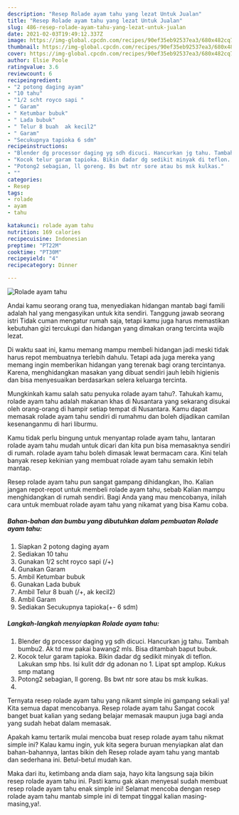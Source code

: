 ```yaml
---
description: "Resep Rolade ayam tahu yang lezat Untuk Jualan"
title: "Resep Rolade ayam tahu yang lezat Untuk Jualan"
slug: 486-resep-rolade-ayam-tahu-yang-lezat-untuk-jualan
date: 2021-02-03T19:49:12.337Z
image: https://img-global.cpcdn.com/recipes/90ef35eb92537ea3/680x482cq70/rolade-ayam-tahu-foto-resep-utama.jpg
thumbnail: https://img-global.cpcdn.com/recipes/90ef35eb92537ea3/680x482cq70/rolade-ayam-tahu-foto-resep-utama.jpg
cover: https://img-global.cpcdn.com/recipes/90ef35eb92537ea3/680x482cq70/rolade-ayam-tahu-foto-resep-utama.jpg
author: Elsie Poole
ratingvalue: 3.6
reviewcount: 6
recipeingredient:
- "2 potong daging ayam"
- "10 tahu"
- "1/2 scht royco sapi "
- " Garam"
- " Ketumbar bubuk"
- " Lada bubuk"
- " Telur 8 buah  ak kecil2"
- " Garam"
- "Secukupnya tapioka 6 sdm"
recipeinstructions:
- "Blender dg processor daging yg sdh dicuci. Hancurkan jg tahu. Tambah bumbu2. Ak td mw pakai bawang2 mls. Bisa ditambah baput bubuk."
- "Kocok telur garam tapioka. Bikin dadar dg sedikit minyak di teflon. Lakukan smp hbs. Isi kulit ddr dg adonan no 1. Lipat spt amplop. Kukus smp matang"
- "Potong2 sebagian, ll goreng. Bs bwt ntr sore atau bs msk kulkas."
- ""
categories:
- Resep
tags:
- rolade
- ayam
- tahu

katakunci: rolade ayam tahu 
nutrition: 169 calories
recipecuisine: Indonesian
preptime: "PT22M"
cooktime: "PT30M"
recipeyield: "4"
recipecategory: Dinner

---
```



![Rolade ayam tahu](https://img-global.cpcdn.com/recipes/90ef35eb92537ea3/680x482cq70/rolade-ayam-tahu-foto-resep-utama.jpg)

Andai kamu seorang orang tua, menyediakan hidangan mantab bagi famili adalah hal yang mengasyikan untuk kita sendiri. Tanggung jawab seorang istri Tidak cuman mengatur rumah saja, tetapi kamu juga harus memastikan kebutuhan gizi tercukupi dan hidangan yang dimakan orang tercinta wajib lezat.

Di waktu  saat ini, kamu memang mampu membeli hidangan jadi meski tidak harus repot membuatnya terlebih dahulu. Tetapi ada juga mereka yang memang ingin memberikan hidangan yang terenak bagi orang tercintanya. Karena, menghidangkan masakan yang dibuat sendiri jauh lebih higienis dan bisa menyesuaikan berdasarkan selera keluarga tercinta. 



Mungkinkah kamu salah satu penyuka rolade ayam tahu?. Tahukah kamu, rolade ayam tahu adalah makanan khas di Nusantara yang sekarang disukai oleh orang-orang di hampir setiap tempat di Nusantara. Kamu dapat memasak rolade ayam tahu sendiri di rumahmu dan boleh dijadikan camilan kesenanganmu di hari liburmu.

Kamu tidak perlu bingung untuk menyantap rolade ayam tahu, lantaran rolade ayam tahu mudah untuk dicari dan kita pun bisa memasaknya sendiri di rumah. rolade ayam tahu boleh dimasak lewat bermacam cara. Kini telah banyak resep kekinian yang membuat rolade ayam tahu semakin lebih mantap.

Resep rolade ayam tahu pun sangat gampang dihidangkan, lho. Kalian jangan repot-repot untuk membeli rolade ayam tahu, sebab Kalian mampu menghidangkan di rumah sendiri. Bagi Anda yang mau mencobanya, inilah cara untuk membuat rolade ayam tahu yang nikamat yang bisa Kamu coba.

<!--inarticleads1-->

##### Bahan-bahan dan bumbu yang dibutuhkan dalam pembuatan Rolade ayam tahu:

1. Siapkan 2 potong daging ayam
1. Sediakan 10 tahu
1. Gunakan 1/2 scht royco sapi (/+)
1. Gunakan  Garam
1. Ambil  Ketumbar bubuk
1. Gunakan  Lada bubuk
1. Ambil  Telur 8 buah (/+, ak kecil2)
1. Ambil  Garam
1. Sediakan Secukupnya tapioka(+- 6 sdm)




<!--inarticleads2-->

##### Langkah-langkah menyiapkan Rolade ayam tahu:

1. Blender dg processor daging yg sdh dicuci. Hancurkan jg tahu. Tambah bumbu2. Ak td mw pakai bawang2 mls. Bisa ditambah baput bubuk.
1. Kocok telur garam tapioka. Bikin dadar dg sedikit minyak di teflon. Lakukan smp hbs. Isi kulit ddr dg adonan no 1. Lipat spt amplop. Kukus smp matang
1. Potong2 sebagian, ll goreng. Bs bwt ntr sore atau bs msk kulkas.
1. 




Ternyata resep rolade ayam tahu yang nikamt simple ini gampang sekali ya! Kita semua dapat mencobanya. Resep rolade ayam tahu Sangat cocok banget buat kalian yang sedang belajar memasak maupun juga bagi anda yang sudah hebat dalam memasak.

Apakah kamu tertarik mulai mencoba buat resep rolade ayam tahu nikmat simple ini? Kalau kamu ingin, yuk kita segera buruan menyiapkan alat dan bahan-bahannya, lantas bikin deh Resep rolade ayam tahu yang mantab dan sederhana ini. Betul-betul mudah kan. 

Maka dari itu, ketimbang anda diam saja, hayo kita langsung saja bikin resep rolade ayam tahu ini. Pasti kamu gak akan menyesal sudah membuat resep rolade ayam tahu enak simple ini! Selamat mencoba dengan resep rolade ayam tahu mantab simple ini di tempat tinggal kalian masing-masing,ya!.

